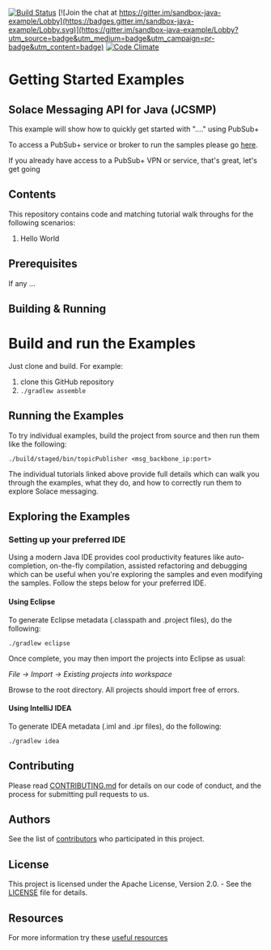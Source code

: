 [![Build Status](https://travis-ci.org/tzoght/sandbox-java-example.svg?branch=master)](https://travis-ci.org/tzoght/sandbox-java-example) [![Join the chat at https://gitter.im/sandbox-java-example/Lobby](https://badges.gitter.im/sandbox-java-example/Lobby.svg)](https://gitter.im/sandbox-java-example/Lobby?utm_source=badge&utm_medium=badge&utm_campaign=pr-badge&utm_content=badge)
[![Code Climate](https://codeclimate.com/github/codeclimate/codeclimate/badges/gpa.svg)](https://codeclimate.com/github/tzoght/sandbox-java-example)

# Getting Started Examples
## Solace Messaging API for Java (JCSMP)

This example will show how to quickly get started with "...." using PubSub+

To access a PubSub+ service or broker to run the samples please go [here](https://github.com/tzoght/samples-embeded-docs/blob/master/general/access-pubsub.md). 

If you already have access to a PubSub+ VPN or service, that's great, let's get going

## Contents

This repository contains code and matching tutorial walk throughs for the following scenarios:
1. Hello World

## Prerequisites

If any ...

## Building & Running

# Build and run the Examples

Just clone and build. For example:

  1. clone this GitHub repository
  1. `./gradlew assemble`

## Running the Examples

To try individual examples, build the project from source and then run them like the following:

    ./build/staged/bin/topicPublisher <msg_backbone_ip:port>

The individual tutorials linked above provide full details which can walk you through the examples, what they do, and how to correctly run them to explore Solace messaging.

## Exploring the Examples

### Setting up your preferred IDE

Using a modern Java IDE provides cool productivity features like auto-completion, on-the-fly compilation, assisted refactoring and debugging which can be useful when you're exploring the samples and even modifying the samples. Follow the steps below for your preferred IDE.

#### Using Eclipse

To generate Eclipse metadata (.classpath and .project files), do the following:

    ./gradlew eclipse

Once complete, you may then import the projects into Eclipse as usual:

 *File -> Import -> Existing projects into workspace*

Browse to the root directory. All projects should import
free of errors.

#### Using IntelliJ IDEA

To generate IDEA metadata (.iml and .ipr files), do the following:

    ./gradlew idea

## Contributing

Please read [CONTRIBUTING.md](https://github.com/tzoght/samples-embeded-docs/blob/master/general/CONTRIBUTING.md) for details on our code of conduct, and the process for submitting pull requests to us.

## Authors

See the list of [contributors](https://github.com/SolaceSamples/solace-samples-java/contributors) who participated in this project.

## License
This project is licensed under the Apache License, Version 2.0. - See the [LICENSE](LICENSE) file for details.

## Resources

For more information try these [useful resources](https://github.com/tzoght/samples-embeded-docs/blob/master/access-more-resources.md)

